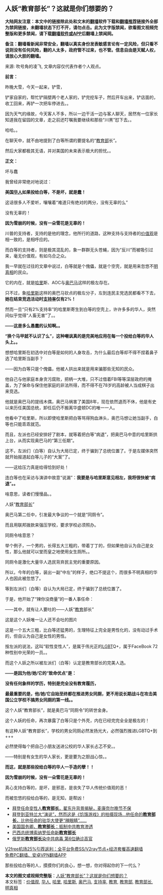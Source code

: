  <h2>人妖“教育部长”？这就是你们想要的？</h2> <p class="notice"><b>大陆网友注意：本文中的链接除此处和文末的<a href="https://github.com/bannedbook/fanqiang" >翻墙</a>软件下载和<a href="https://github.com/killgcd/justmysocks/blob/master/README.md">翻墙推荐</a>链接外全部为禁网链接，未翻墙状态下打不开，请勿点击。此为文字版禁闻，欲看图文视频完整版和更多禁闻，请下载<a href="https://github.com/bannedbook/fanqiang">翻墙软件或APP</a>后翻墙上禁闻网。</p><p>备注：翻墙看新闻非常安全，翻墙以真实身份发表敏感言论有一定风险，但只看不说则没有任何风险，翻的人太多，政府管不过来，也不管。信息自由是天赋人权，请放心大胆的翻墙。</b></p>  <div class="entry"> <p></p> <p>来源: 吹号角的凌飞, 文章内容仅代表作者个人观点。</p> <p><strong style="font-weight: 600;">前言：</strong></p> <p>昨晚大雪，今天一起来，铲雪，</p> <p>铲家自家的，帮忙铲隔壁两个老人家的，铲完挖车子，然后开车出来，铲店面的，收工回来，再铲一次把车停进去。。</p> <p></p> <p>因为天气的缘故，今天客人不多，所以一边干活一边与客人聊天，居然有一位家长知道我在留园的文章，走之前还叮嘱我要继续和那些“川黑”怼下去。。</p> <p>哈哈。。</p> <p>在聊天中，就不由地提到了白等所谓的要提名的“<a href="https://www.bannedbook.org/bnews/tag/%E6%95%99%E8%82%B2%E9%83%A8/" class="st_tag internal_tag" rel="tag" title="标签 教育部 下的日志">教育部</a>长”。</p> <p>然后大家都极其无语，并对美国的未来表示极大的担忧。。</p> <p><strong style="font-weight: 600;">正文：</strong></p> <p>坏与蠢</p> <p>我曾经非常绝对地说过：</p> <p><strong style="font-weight: 600;">美国<a href="https://www.bannedbook.org/bnews/tag/%e5%8d%8e%e4%ba%ba/" class="st_tag internal_tag" rel="tag" title="标签 华人 下的日志">华人</a>如果投给白等，不是坏，就是蠢！</strong></p> <p>这话很多人不爱听，嚷嚷着“难道只有绝对的两分，没有无辜的么”</p>  <p>没有无辜的！</p> <p><strong style="font-weight: 600;">因为雪崩的时候，没有一朵雪花是无辜的！</strong></p> <p>川普的支持者，支持的是他的理念，他所行的道路，这种支持与支持者的<a href="https://www.bannedbook.org/bnews/tag/%E4%BB%B7%E5%80%BC%E8%A7%82/" class="st_tag internal_tag" rel="tag" title="标签 价值观 下的日志">价值观</a>是相一致的，是相呼应的。</p> <p>而白等的支持者，则是极其混乱的，象一群群无头苍蝇，因为“反川”而被吸引过来，毫无价值观，有如乌合之众。</p> <p>我一早就在过往的文章中说过，白等就是个傀儡，就是个空壳，就是用来忽悠不<a href="https://www.bannedbook.org/bnews/tag/%E6%98%8E%E7%9C%9F%E7%9B%B8/" class="st_tag internal_tag" rel="tag" title="标签 明真相 下的日志">明真相</a>的民众。</p> <p>它的内在，就是<a href="https://www.bannedbook.org/bnews/tag/%E5%93%88%E9%87%8C/" class="st_tag internal_tag" rel="tag" title="标签 哈里 下的日志">哈里</a>斯、AOC与<a href="https://www.bannedbook.org/bnews/tag/%e5%a5%a5%e5%b7%b4%e9%a9%ac/" class="st_tag internal_tag" rel="tag" title="标签 奥巴马 下的日志">奥巴马</a>这样的极左存在。</p> <p>只不过，象<a href="https://www.bannedbook.org/bnews/tag/%E5%93%88%E9%87%8C%E6%96%AF/" class="st_tag internal_tag" rel="tag" title="标签 哈里斯 下的日志">哈里斯</a>这样的奥巴马钦点的极左分子，左到连民主党选民都看不下去，<strong style="font-weight: 600;">她在结束竞选活动时<a href="https://www.bannedbook.org/bnews/tag/%E6%94%AF%E6%8C%81%E7%8E%87/" class="st_tag internal_tag" rel="tag" title="标签 支持率 下的日志">支持率</a>仅有2%！</strong></p> <p>然而一旦“只有2%支持率”的哈里斯寄生到白等的空壳上，许许多多的华人，突然间似乎觉得“人畜无害”了。。</p> <p><strong style="font-weight: 600;">——这是多么愚蠢的认知啊。。</strong></p> <p><strong style="font-weight: 600;">“换个马甲就不认识了么”，这种嘲讽真的是完美地应用在每一个投给白等的华人头上。。</strong></p> <p>想想哈里斯在初选中对白等是如何的人身攻击，为什么最后白等却不得不捏着鼻子选了哈里斯当副手？</p> <p>——因为白等只是个傀儡，他被人拱出来就是用来骗那些无知的民众。</p> <p>他自己与他家庭本身贪污腐败，把柄一大堆，只不过借着FBI等等深层政府的掩盖，为了保命与保住他家庭的非法所得，而不得不在78岁的高龄被人当成棋子出来竞选。</p> <p>他就是奥巴马的提线木偶，奥巴马祸害了美国8年，现在依然退而不休，他是有史以来历任美国总统，卸任后仍不搬离华盛顿DC的唯一一人。</p> <p>他看中了哈里斯，所以即使哈里斯把白等骂得狗血淋头，奥巴马想让她当副手，白等也只能乖乖就范。</p>  <p>而且，左派也已经安排好了剧本，就等着把白等“病退”，把奥巴马中意的哈里斯拱上台，从而实现奥巴马的“第三任期”。</p> <p>这不，左派们（白等）自认为大局已定，终于骗到了总统位置了。于是左媒体突然就开始报道起白等儿子的“大案”了。</p> <p>——这给压力真是给得恰到好处！</p> <p>连白等也在采访与演讲中故意“说漏”：<strong style="font-weight: 600;">我要是与哈里斯意见相左，我将很快被“病退”。。</strong></p> <p>啥意思，读者们慢慢品。。</p> <p>人妖“<a href="https://www.bannedbook.org/bnews/tag/%e6%95%99%e8%82%b2%e9%83%a8%e9%95%bf/" class="st_tag internal_tag" rel="tag" title="标签 教育部长 下的日志">教育部长</a>”</p> <p>奥巴马第二任中，引发最大争议的一个就是“同厕令”。</p> <p>而且用联邦拨款来强压学校，要求学校必须照办。</p> <p>同厕令啥意思？</p> <p>举个例子，一个男的，长得五大三粗的，带着丁丁的，但如果他自认为自己是女性，那么他就可以堂而皇之地使用女生厕所。。</p> <p>同厕令是激化大量华人选民背弃民主党的重要原因。</p> <p>所以，今年的白等，装出一副“中左”的样子，绝口不提这个，而很多不明真相的华人也因此被忽悠了。</p> <p>等到左派们（白等）自认为大局已定，终于骗到了总统位置了。</p> <p>于是，他开始了“辣你没商量”的一番人事任命：</p> <p>——其中，就有让人要吐的——人妖“<a href="https://www.bannedbook.org/bnews/tag/%e6%95%99%e8%82%b2/" class="st_tag internal_tag" rel="tag" title="标签 教育 下的日志">教育</a>部长”</p>  <p>这是这个人妖唯一让人还不会吐的图片</p> <p></p> <p>这是一个五大三粗，比白等还猛男的，生理特征上完全是男性化的，没有动过手术的，但自认为自己是女性的男性。</p> <p>按左派的说法，这叫“软性变性人”，是属于伟光正的<span class='wp_keywordlink'><a href="https://www.bannedbook.org/forum57/topic6302.html" title="我所知道的地球历史与奥秘篇（十）：同性恋与吸毒" target="_blank">LGBT</a></span>Q+，属于FaceBook 72种性别中光荣的一员。。</p> <p>而这个人妖之所以被左派们（白等）认定是教育部长的完美人选。</p> <p><strong style="font-weight: 600;">——是因为他/她/它的“致命优点”是：</strong></p> <p><strong style="font-weight: 600;">没有任何象样的学历，特别是完全没有教育履历，</strong></p> <p><strong style="font-weight: 600;">最最重要的是，他/她/它自始至终都在推进男女同厕，更不用说长期战斗在攻击美国公立学校不搞男女同厕的第一线。。</strong></p> <p>这个人妖“教育部长”，就是奥巴马“同厕令”的转世金身。</p> <p>这个人妖的任命，再次暴露了白等只是个外壳，内在已经完完全全是极左的！</p> <p>有这种人妖“教育部长”，学校的男女同厕必然发扬光大，必然强烈推进LGBTQ+到+++</p> <p>必然使得每个把自己小朋友送进公校的华人家长忐忑不安。。</p> <p>——特别是有女生的华人家长，更是要为之胆战心惊。。</p> <p><strong style="font-weight: 600;">而这，就是那些投给白等的华人一手造的孽！！</strong></p> <p><strong style="font-weight: 600;">因为雪崩的时候，没有一朵雪花是无辜的！</strong></p>  <p>真心支持白等的，是坏，是邪恶，是丧失了华人传统价值观的恶！</p> <p>而被忽悠的投给白等的，是无知，是帮凶！</p> <ul class='op-related-articles' title='相关阅读'> <li><a href='https://www.bannedbook.org/bnews/taiwannews/20201218/1450344.html' target='_blank'>拜登任命变性人<b>教育部长</b>，翟东升背景揭秘，麦康奈尔晚节不保</a></li> <li><a href='https://www.bannedbook.org/bnews/comments/20201218/1449973.html' target='_blank'>拜登到亚特兰大“演说”，然而这是《饥饿游戏》的拍摄现场…他任命的<b>教育部长</b>，比他任命的驻华大使更“辣眼睛”……</a></li> <li><a href='https://www.bannedbook.org/bnews/bannedvideo/20201016/1414535.html' target='_blank'>美国国务卿、<b>教育部长</b>：抵制中共教育渗透</a></li> <li><a href='https://www.bannedbook.org/bnews/baitai/20200626/1350911.html' target='_blank'>巴西总统博索纳罗任命新<b>教育部长</b></a></li> <li><a href='https://www.bannedbook.org/bnews/worldnews/20200516/1329280.html' target='_blank'>俄罗斯<b>教育部长</b>染中共病毒 第6位确诊高官</a></li> </ul> <p class="texttj"> <a href="https://github.com/bannedbook/fanqiang/wiki/V2ray%E6%9C%BA%E5%9C%BA" target="_blank">V2free机场25%引荐返利：全平台免费SS/V2ray节点+经济套餐高速翻墙</a><br/> <a href="https://github.com/bannedbook/fanqiang/wiki/%E7%A6%81%E9%97%BB%E7%BD%91%E5%AE%89%E5%8D%93%E7%BF%BB%E5%A2%99%E6%96%B0%E9%97%BBAPP" target="_blank">免费PC翻墙、安卓VPN翻墙APP</a></p><p>那些投给白等的人，摸摸你们的良心，想一想，你对得起你的下一代么？</p><a name='sharetosocial'></a>       <div><b>本文的图文或视频完整版</b>：<a href='https://www.bannedbook.org/bnews/comments/20201219/1450523.html'>人妖“教育部长”？这就是你们想要的？</a></div>  </div><!--END ENTRY--> <div class="postfooter"> <div>本文标签：<a href="https://www.bannedbook.org/bnews/tag/%E4%BB%B7%E5%80%BC%E8%A7%82/" rel="tag">价值观</a>, <a href="https://www.bannedbook.org/bnews/tag/%e5%8d%8e%e4%ba%ba/" rel="tag">华人</a>, <a href="https://www.bannedbook.org/bnews/tag/%E5%93%88%E9%87%8C/" rel="tag">哈里</a>, <a href="https://www.bannedbook.org/bnews/tag/%E5%93%88%E9%87%8C%E6%96%AF/" rel="tag">哈里斯</a>, <a href="https://www.bannedbook.org/bnews/tag/%e5%a5%a5%e5%b7%b4%e9%a9%ac/" rel="tag">奥巴马</a>, <a href="https://www.bannedbook.org/bnews/tag/%E6%94%AF%E6%8C%81%E7%8E%87/" rel="tag">支持率</a>, <a href="https://www.bannedbook.org/bnews/tag/%e6%95%99%e8%82%b2/" rel="tag">教育</a>, <a href="https://www.bannedbook.org/bnews/tag/%E6%95%99%E8%82%B2%E9%83%A8/" rel="tag">教育部</a>, <a href="https://www.bannedbook.org/bnews/tag/%e6%95%99%e8%82%b2%e9%83%a8%e9%95%bf/" rel="tag">教育部长</a>, <a href="https://www.bannedbook.org/bnews/tag/%E6%98%8E%E7%9C%9F%E7%9B%B8/" rel="tag">明真相</a></div>  </div><!--END POSTFOOTER--> 